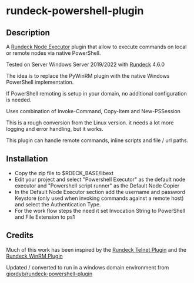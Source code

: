 # rundeck-powershell-plugin

## Description

A [Rundeck Node Executor](http://rundeck.org/docs/plugins-user-guide/node-execution-plugins.html) plugin that allow to execute commands on local or remote nodes via native PowerShell.

Tested on Server Windows Server 2019/2022 with [Rundeck](http://rundeck.org) 4.6.0

The idea is to replace the PyWinRM  plugin with the native Windows PowerShell implementation. 

If PowerShell remoting is setup in your domain, no additional configuration is needed.  

Uses combination of Invoke-Command, Copy-Item and New-PSSession

This is a rough conversion from the Linux version.  it needs a lot more logging and error handling, but it works.  

This plugin can handle  remote commands, inline scripts and file / url paths.

## Installation

* Copy the zip file to $RDECK_BASE/libext
* Edit your project and select "Powershell Executor" as the default node executor and "Powershell script runner" as the Default Node Copier
* In the Default Node Executor section add the username and password Keystore (only used when invoking commands against a remote host) and select the Authentication Type.
* For the work flow steps the need it set Invocation String to PowerShell and File Extension to ps1

## Credits

Much of this work has been inspired by the [Rundeck Telnet Plugin](https://github.com/adomaceo/telnet-plugin) and the [Rundeck WinRM Plugin](https://github.com/rundeck-plugins/rundeck-winrm-plugin)

Updated / converted to run in a windows domain environment from [giordyb/rundeck-powershell-plugin](https://github.com/giordyb/rundeck-powershell-plugin)